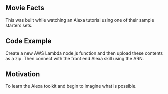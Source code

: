 ## Movie Facts

This was built while watching an Alexa tutorial using one of their sample starters sets.

## Code Example

Create a new AWS Lambda node.js function and then upload these contents as a zip.  Then connect with the front end Alexa skill using the ARN.

## Motivation

To learn the Alexa toolkit and begin to imagine what is possible.
